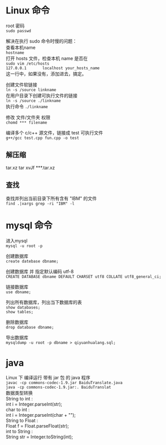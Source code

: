 # Linux 命令
root 密码   
`sudo passwd`   

解决在执行 sudo 命令时慢的问题：   
查看本机name   
`hostname`   
打开 hosts 文件，检查本机 name 是否在   
`sudo vim /etc/hosts`   
`127.0.0.1       localhost your_hosts_name`   
这一行中，如果没有，添加进去，搞定。   

创建文件软链接   
`ln -s /source linkname`   
在用户目录下创建可执行文件的链接   
`ln -s /source ./linkname`   
执行命令 `./linkname`   

修改 文件/文件夹 权限   
`chomd *** filename`   

编译多个 c/c++ 源文件，链接成 test 可执行文件   
`g++/gcc test.cpp fun.cpp -o test`

## 解压缩
tar.xz		tar xvJf ***.tar.xz

## 查找

查找并列出当前目录下所有含有 "IBM" 的文件   
`find .|xargs grep -ri "IBM" -l`   

# mysql 命令
进入mysql   
`mysql -u root -p`   

创建数据库   
`create datebase dbname;`   

创建数据库 并 指定默认编码 utf-8   
`CREATE DATABASE dbname DEFAULT CHARSET utf8 COLLATE utf8_general_ci;`   

链接数据库   
`use dbname;`

列出所有数据库，列出当下数据库的表   
`show databases;`   
`show tables;`   

删除数据库   
`drop database dbname;`   

导出数据库   
`mysqldump -u root -p dbname > qiyuanhualang.sql;`    

# java 
Linux 下 编译运行 带有 jar 包 的 java 程序   
`javac -cp commons-codec-1.9.jar BaiduTranslate.java`   
`java -cp commons-codec-1.9.jar:. BaiduTranslat`   
数据类型转换   
String to int :   
int i = Integer.parseInt(str);   
char to int :   
int i = Integer.parseInt(char + "");   
String to Float :   
Float f = Float.parseFloat(str);   
int to String :   
String str = Integer.toString(int);   

